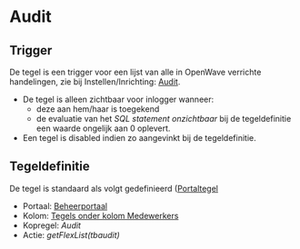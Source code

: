 # Audit

## Trigger

De tegel is een trigger voor een lijst van alle in OpenWave verrichte handelingen, zie bij Instellen/Inrichting: [Audit](/docs/instellen_inrichten/audit.md).

- De tegel is alleen zichtbaar voor inlogger wanneer:
  - deze aan hem/haar is toegekend
  - de evaluatie van het *SQL statement onzichtbaar* bij de tegeldefinitie een waarde ongelijk aan 0 oplevert.
- Een tegel is disabled indien zo aangevinkt bij de tegeldefinitie.

## Tegeldefinitie

De tegel is standaard als volgt gedefinieerd ([Portaltegel](/docs/instellen_inrichten/portaldefinitie/portal_tegel.md)

- Portaal: [Beheerportaal](/docs/probleemoplossing/portalen_en_moduleschermen/beheerportaal/README.md)
- Kolom: [Tegels onder kolom Medewerkers](/docs/probleemoplossing/portalen_en_moduleschermen/beheerportaal/tegels_onder_kolom_medewerkers/README.md)
- Kopregel: *Audit*
- Actie: *getFlexList(tbaudit)*
